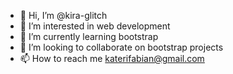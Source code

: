 - 👋 Hi, I’m @kira-glitch
- 👀 I’m interested in web development 
- 🌱 I’m currently learning bootstrap 
- 💞️ I’m looking to collaborate on bootstrap projects 
- 📫 How to reach me katerifabian@gmail.com

<!---
kira-glitch/kira-glitch is a ✨ special ✨ repository because its `README.md` (this file) appears on your GitHub profile.
You can click the Preview link to take a look at your changes.
--->
